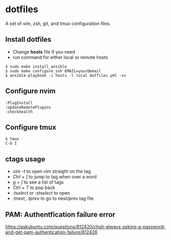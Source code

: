 # dotfiles
A set of vim, zsh, git, and tmux configuration files.

## Install dotfiles
* Change **hosts** file if you need
* run command for either local or remote hosts
```
$ sudo make install_ansible
$ sudo make configure_ssh EMAIL=your@email 
$ ansible-playbook -i hosts -l local dotfiles.yml -vv
```

## Configure nvim
```
:PlugInstall
:UpdateRemotePlugins
:checkhealth
```

## Configure tmux
```
$ tmux
C-b I
```

## ctags usage
* *vim -t <tag name>* to open vim straight on the tag
* *Ctrl + ]* to jump to tag when over a word
* *g + ]* to see a list of tags
* *Ctrl + T* to pop back
* *:tselect* or *:stselect* to open
* *:tnext*, *:tprev* to go to next/prev tag file
 

## PAM: Authentfication failure error
https://askubuntu.com/questions/812420/chsh-always-asking-a-password-and-get-pam-authentication-failure/812426
